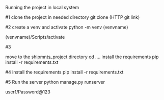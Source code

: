 Running the project in local system

#1 
clone the project in needed directory
git clone (HTTP git link)

#2
create a venv and activate 
python -m venv (venvname)

(venvname)/Scripts/activate

#3

move to the shipmnts_project directory
cd ....
install the requirements
pip install -r requirements.txt

#4 
install the requirements
pip install -r requirements.txt

#5
Run the server
python manage.py runserver


user1/Password@123  